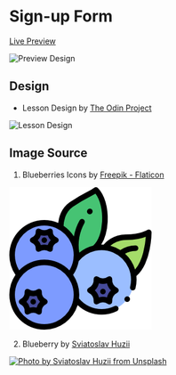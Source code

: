 # Sign-up Form

[Live Preview](https://elbhiruni.github.io/odin-sign-up-form/)

![Preview Design](https://cdn.statically.io/gh/elbhiruni/odin-sign-up-form/main/images/summary_large_image.png)

## Design

- Lesson Design by [The Odin Project](https://www.theodinproject.com/)

![Lesson Design](https://cdn.statically.io/gh/TheOdinProject/curriculum/5f37d43908ef92499e95a9b90fc3cc291a95014c/html_css/project-sign-up-form/sign-up-form.png)

## Image Source

1. Blueberries Icons by [Freepik - Flaticon](https://www.flaticon.com/free-icons/fruit)

[![Fruit icons created by Freepik - Flaticon](/images/blueberries-256px.png)](https://www.flaticon.com/free-icons/fruit "fruits icons")

2. Blueberry by [Sviatoslav Huzii](https://unsplash.com/@sviathuzii?utm_source=unsplash&utm_medium=referral&utm_content=creditCopyText)

[![Photo by Sviatoslav Huzii from Unsplash](https://cdn.statically.io/gh/elbhiruni/odin-sign-up-form/main/images/blueberry.jpg)](https://unsplash.com/s/photos/blueberry?utm_source=unsplash&utm_medium=referral&utm_content=creditCopyText)
